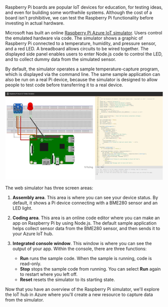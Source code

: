 Raspberry Pi boards are popular IoT devices for education, for testing ideas, and even for building some worthwhile systems. Although the cost of a board isn't prohibitive, we can test the Raspberry Pi functionality before investing in actual hardware.

Microsoft has built an online [Raspberry Pi Azure IoT simulator](https://azure-samples.github.io/raspberry-pi-web-simulator?azure-portal=true). Users control the emulated hardware via code. The simulator shows a graphic of Raspberry Pi connected to a temperature, humidity, and pressure sensor, and a red LED. A breadboard allows circuits to be wired together. The displayed side panel enables users to enter Node.js code to control the LED, and to collect dummy data from the simulated sensor.

By default, the simulator operates a sample temperature-capture program, which is displayed via the command line. The same sample application can also be run on a real Pi device, because the simulator is designed to allow people to test code before transferring it to a real device.

[![Raspberry Pi simulator.](../media/iot-admin-raspberry-pi-simulator.png)](../media/iot-admin-raspberry-pi-simulator.png#lightbox)

The web simulator has three screen areas:

1. **Assembly area**. This area is where you can see your device status. By default, it shows a Pi device connecting with a BME280 sensor and an LED light.

1. **Coding area**. This area is an online code editor where you can make an app on Raspberry Pi by using Node.js. The default sample application helps collect sensor data from the BME280 sensor, and then sends it to your Azure IoT hub.

1. **Integrated console window**. This window is where you can see the output of your app. Within the console, there are three functions:
    - **Run** runs the sample code. When the sample is running, code is read-only.
    - **Stop** stops the sample code from running. You can select **Run** again to restart where you left off.
    - **Reset** resets the simulator to its starting state.

Now that you have an overview of the Raspberry Pi simulator, we'll explore the IoT hub in Azure where you'll create a new resource to capture data from the simulator.

